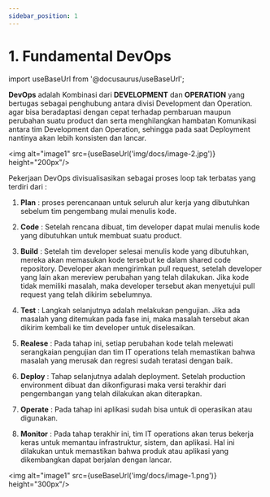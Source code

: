 ```yaml
---
sidebar_position: 1
---
```


# 1. Fundamental DevOps 
import useBaseUrl from '@docusaurus/useBaseUrl';

**DevOps** adalah Kombinasi dari **DEVELOPMENT** dan **OPERATION** yang bertugas sebagai penghubung antara divisi Development dan Operation. agar bisa beradaptasi dengan cepat terhadap pembaruan maupun perubahan suatu product dan serta menghilangkan hambatan Komunikasi antara tim Development dan Operation, sehingga pada saat Deployment nantinya akan lebih konsisten dan lancar.

<img alt="image1" src={useBaseUrl('img/docs/image-2.jpg')} height="200px"/>


Pekerjaan DevOps divisualisasikan sebagai proses loop tak terbatas yang terdiri dari :

   1. **Plan** : proses perencanaan untuk seluruh alur kerja yang dibutuhkan sebelum tim pengembang mulai menulis kode.

   2. **Code** : Setelah rencana dibuat, tim developer dapat mulai menulis kode yang dibutuhkan untuk membuat suatu product.

   3. **Build** : Setelah tim developer selesai menulis kode yang dibutuhkan, mereka akan memasukan kode tersebut ke dalam shared code repository. Developer akan mengirimkan pull request, setelah developer yang lain akan mereview perubahan yang telah dilakukan. Jika kode tidak memiliki masalah, maka developer tersebut akan menyetujui pull request yang telah dikirim sebelumnya.

   4. **Test** : Langkah selanjutnya adalah melakukan pengujian. Jika ada masalah yang ditemukan pada fase ini, maka masalah tersebut akan dikirim kembali ke tim developer untuk diselesaikan.

   5. **Realese** : Pada tahap ini, setiap perubahan kode telah melewati serangkaian pengujian dan tim IT operations telah memastikan bahwa masalah yang merusak dan regresi sudah teratasi dengan baik.

   6. **Deploy** : Tahap selanjutnya adalah deployment. Setelah production environment dibuat dan dikonfigurasi maka versi terakhir dari pengembangan yang telah dilakukan akan diterapkan.

   7. **Operate** : Pada tahap ini aplikasi sudah bisa untuk di operasikan atau digunakan.

   8. **Monitor** : Pada tahap terakhir ini, tim IT operations akan terus bekerja keras untuk memantau infrastruktur, sistem, dan aplikasi. Hal ini dilakukan untuk memastikan bahwa produk atau aplikasi yang dikembangkan dapat berjalan dengan lancar.

<img alt="image1" src={useBaseUrl('img/docs/image-1.png')} height="300px"/>

